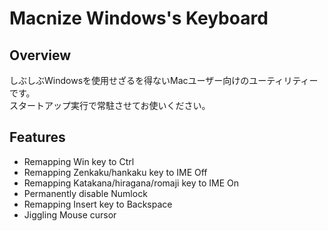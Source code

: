 # Macnize Windows's Keyboard

## Overview

しぶしぶWindowsを使用せざるを得ないMacユーザー向けのユーティリティーです。  
スタートアップ実行で常駐させてお使いください。

## Features

- Remapping Win key to Ctrl
- Remapping Zenkaku/hankaku key to IME Off
- Remapping Katakana/hiragana/romaji key to IME On
- Permanently disable Numlock
- Remapping Insert key to Backspace
- Jiggling Mouse cursor
